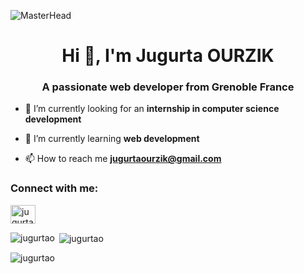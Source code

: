 ![MasterHead](https://i.ytimg.com/vi/yP2FZNP6eZk/maxresdefault.jpg)
  
 <h1 align="center">Hi 👋, I'm Jugurta OURZIK</h1>
<h3 align="center">A passionate web developer from Grenoble France</h3>

- 🔭 I’m currently looking for an **internship in computer science development**

- 🌱 I’m currently learning **web development**

- 📫 How to reach me **jugurtaourzik@gmail.com**

<h3 align="left">Connect with me:</h3>
<p align="left">
<a href="https://linkedin.com/in/jugurtao" target="blank"><img align="center" src="https://raw.githubusercontent.com/rahuldkjain/github-profile-readme-generator/master/src/images/icons/Social/linked-in-alt.svg" alt="jugurtao" height="30" width="40" /></a>
</p>

<p><img align="left" src="https://github-readme-stats.vercel.app/api/top-langs?username=jugurtao&show_icons=true&locale=en&layout=compact" alt="jugurtao" /></p>

<p>&nbsp;<img align="center" src="https://github-readme-stats.vercel.app/api?username=jugurtao&show_icons=true&locale=en" alt="jugurtao" /></p>

<p><img align="center" src="https://github-readme-streak-stats.herokuapp.com/?user=jugurtao&" alt="jugurtao" /></p>



